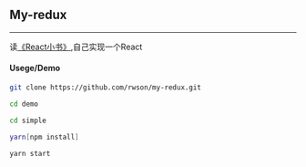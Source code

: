 ## My-redux

-------

读[《React小书》](http://huziketang.com/books/react),自己实现一个React



#### Usege/Demo

```bash
git clone https://github.com/rwson/my-redux.git

cd demo

cd simple

yarn[npm install]

yarn start
```

